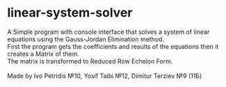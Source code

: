 # linear-system-solver
A Simple program with console interface that solves a system of linear equations using the Gauss-Jordan Elimination method.\
First the program gets the coefficients and results of the equations then it creates a Matrix of them.\
The matrix is transformed to Reduced Row Echelon Form.\
\
Made by Ivo Petridis №10, Yosif Taibi №12, Dimitur Terziev №9 (11Б)
